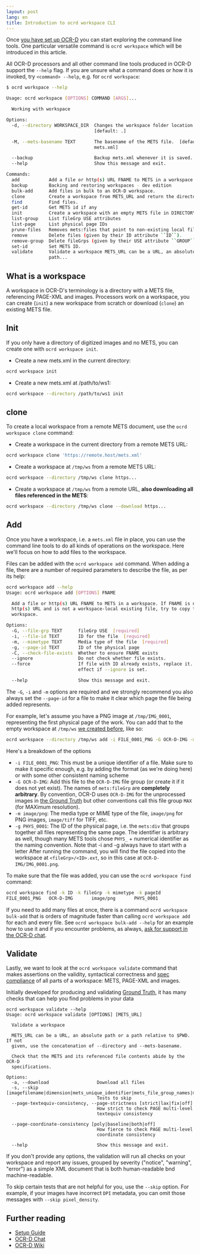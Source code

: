 ```yaml
---
layout: post
lang: en
title: Introduction to ocrd workspace CLI
---
```


Once [you have set up OCR-D](/en/setup) you can start exploring the command
line tools. One particular versatile command is `ocrd workspace` which will
be introduced in this article.

All OCR-D processors and all other command line tools produced in
OCR-D support the `--help` flag. If you are unsure what a command does
or how it is invoked, try `<command> --help`, e.g.  for `ocrd workspace`:

```sh
$ ocrd workspace --help

Usage: ocrd workspace [OPTIONS] COMMAND [ARGS]...

  Working with workspace

Options:
  -d, --directory WORKSPACE_DIR  Changes the workspace folder location.
                                 [default: .]

  -M, --mets-basename TEXT       The basename of the METS file.  [default:
                                 mets.xml]

  --backup                       Backup mets.xml whenever it is saved.
  --help                         Show this message and exit.

Commands:
  add           Add a file or http(s) URL FNAME to METS in a workspace.
  backup        Backing and restoring workspaces - dev edition
  bulk-add      Add files in bulk to an OCR-D workspace.
  clone         Create a workspace from METS_URL and return the directory...
  find          Find files.
  get-id        Get METS id if any
  init          Create a workspace with an empty METS file in DIRECTORY.
  list-group    List fileGrp USE attributes
  list-page     List physical page IDs
  prune-files   Removes mets:files that point to non-existing local files...
  remove        Delete files (given by their ID attribute ``ID``).
  remove-group  Delete fileGrps (given by their USE attribute ``GROUP``).
  set-id        Set METS ID.
  validate      Validate a workspace METS_URL can be a URL, an absolute
                path...
```

## What is a workspace

A workspace in OCR-D's terminology is a directory with a METS file, referencing
PAGE-XML and images. Processors work on a workspace, you can create (`init`) a new
workspace from scratch or download (`clone`) an existing METS file.

## Init

If you only have a directory of digitized images and no METS, you can create
one with `ocrd workspace init`.

* Create a new mets.xml in the current directory:

```sh
ocrd workspace init
```

* Create a new mets.xml at /path/to/ws1:

```sh
ocrd workspace --directory /path/to/ws1 init
```

## clone

To create a local workspace from a remote METS document, use the `ocrd
workspace clone` command:

* Create a workspace in the current directory from a remote METS URL:

```sh
ocrd workspace clone 'https://remote.host/mets.xml'
```

* Create a workspace at `/tmp/ws` from a remote METS URL:

```sh
ocrd workspace --directory /tmp/ws clone https...
```

* Create a workspace at `/tmp/ws` from a remote URL, **also downloading all files referenced in the METS**:

```sh
ocrd workspace --directory /tmp/ws clone --download https...
```

## Add

Once you have a workspace, i.e. a `mets.xml` file in place, you can use the
command line tools to do all kinds of operations on the workspace. Here we'll
focus on how to add files to the workspace.

Files can be added with the `ocrd workspace add` command. When adding a file,
there are a number of required parameters to describe the file, as per its help:
```sh
ocrd workspace add --help
Usage: ocrd workspace add [OPTIONS] FNAME

  Add a file or http(s) URL FNAME to METS in a workspace. If FNAME is not an
  http(s) URL and is not a workspace-local existing file, try to copy to
  workspace.

Options:
  -G, --file-grp TEXT      fileGrp USE  [required]
  -i, --file-id TEXT       ID for the file  [required]
  -m, --mimetype TEXT      Media type of the file  [required]
  -g, --page-id TEXT       ID of the physical page
  -C, --check-file-exists  Whether to ensure FNAME exists
  --ignore                 Do not check whether file exists.
  --force                  If file with ID already exists, replace it. No
                           effect if --ignore is set.

  --help                   Show this message and exit.
```

The `-G`, `-i` and `-m` options are required and we strongly recommend you also
always set the `--page-id` for a file to make it clear which page the file
being added represents.

For example, let's assume you have a PNG image at `/tmp/IMG_0001`, representing
the first physical page of the work. You can add that to the empty workspace at `/tmp/ws` [we created before](#init-and-clone), like so:

```sh
ocrd workspace --directory /tmp/ws add -i FILE_0001_PNG -G OCR-D-IMG -m image/png -g PHYS_0001 /tmp/IMG_0001.png
```

Here's a breakdown of the options

* `-i FILE_0001_PNG`: This must be a unique identifier of a file. Make sure to make it specific enough, e.g. by adding the format (as we're doing here) or with some other consistent naming scheme
* `-G OCR-D-IMG`: Add this file to the `OCR-D-IMG` file group (or create it if it does not yet exist). The names of `mets:fileGrp` are **completely arbitrary**. By convention, OCR-D uses `OCR-D-IMG` for the unprocessed images in [the Ground Truth](https://ocr-d.de/gt-repo/) but other conventions call this file group `MAX` (for MAXimum resolution).
* `-m image/png`: The media type or MIME type of the file, `image/png` for PNG images, `image/tiff` for TIFF, etc.
* `-g PHYS_0001`: The ID of the physical page, i.e. the `mets:div` that groups together all files representing the same page. The identifier is arbitrary as well, though many METS tools chose `PHYS_` + numerical identifier as the naming convention.
Note that -i and -g always have to start with a letter
After running the command, you will find the file copied into the workspace at `<fileGrp>/<ID>.ext`, so in this case at `OCR-D-IMG/IMG_0001.png`.

To make sure that the file was added, you can use the `ocrd workspace find` command:

```sh
ocrd workspace find -k ID -k fileGrp -k mimetype -k pageId
FILE_0001_PNG   OCR-D-IMG       image/png       PHYS_0001
```

If you need to add many files at once, there is a command `ocrd workspace
bulk-add` that is orders of magnitude faster than calling `ocrd workspace add`
for each and every file. See `ocrd workspace bulk-add --help` for an example
how to use it and if you encounter problems, as always, [ask for support in the 
OCR-D chat](https://gitter.im/OCR-D/Lobby).

## Validate

Lastly, we want to look at the `ocrd workspace validate` command that makes assertions
on the validity, syntactical correctness and [spec compliance](https://ocr-d.de/en/spec)
of all parts of a workspace: METS, PAGE-XML and images.

Initially developed for producing and validating [Ground Truth](https://ocr-d.de/gt), it
has many checks that can help you find problems in your data

```
ocrd workspace validate --help
Usage: ocrd workspace validate [OPTIONS] [METS_URL]

  Validate a workspace

  METS_URL can be a URL, an absolute path or a path relative to $PWD. If not
  given, use the concatenation of --directory and --mets-basename.

  Check that the METS and its referenced file contents abide by the OCR-D
  specifications.

Options:
  -a, --download                  Download all files
  -s, --skip [imagefilename|dimension|mets_unique_identifier|mets_file_group_names|mets_files|pixel_density|page|page_xsd|mets_xsd|url]
                                  Tests to skip
  --page-textequiv-consistency, --page-strictness [strict|lax|fix|off]
                                  How strict to check PAGE multi-level
                                  textequiv consistency

  --page-coordinate-consistency [poly|baseline|both|off]
                                  How fierce to check PAGE multi-level
                                  coordinate consistency

  --help                          Show this message and exit.
```

If you don't provide any options, the validation will run all checks on your
workspace and report any issues, grouped by severity ("notice", "warning",
"error") as a simple XML document that is both human-readable bnd
machine-readable.

To skip certain tests that are not helpful for you, use the `--skip` option.
For example, if your images have incorrect `DPI` metadata, you can omit those
messages with `--skip pixel_density`.

## Further reading

* [Setup Guide](https://ocr-d.de/en/setup)
* [OCR-D Chat](https://gitter.im/OCR-D/Lobby)
* [OCR-D Wiki](https://github.com/OCR-D/ocrd-website/wiki)
